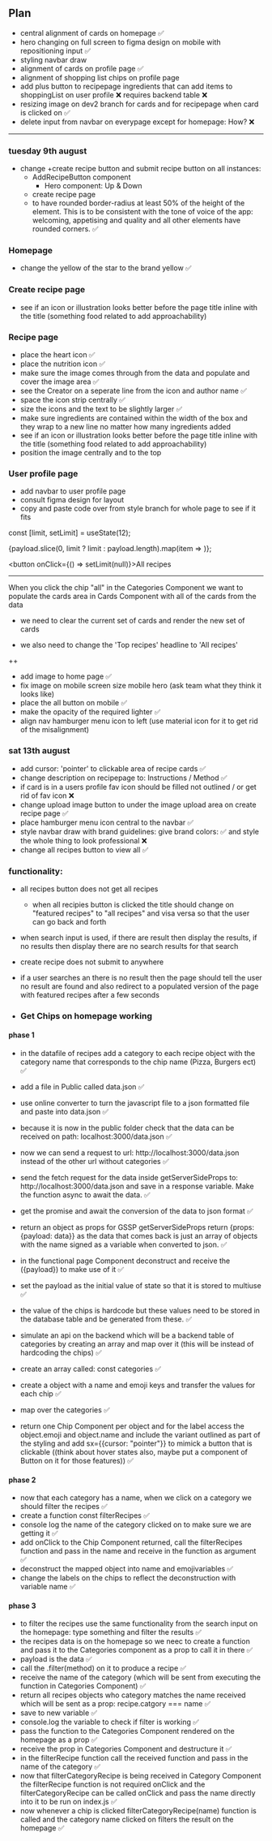 ## Plan

- central alignment of cards on homepage ✅
- hero changing on full screen to figma design on mobile with repositioning input ✅
- styling navbar draw
- alignment of cards on profile page ✅
- alignment of shopping list chips on profile page
- add plus button to recipepage ingredients that can add items to shoppingList on user profile ❌ requires backend table ❌
- resizing image on dev2 branch for cards and for recipepage when card is clicked on ✅
- delete input from navbar on everypage except for homepage: How? ❌

---

### tuesday 9th august

- change +create recipe button and submit recipe button on all instances:
  - AddRecipeButton component
    - Hero component: Up & Down
  - create recipe page
  - to have rounded border-radius at least 50% of the height of the element. This is to be consistent with the tone of voice of the app: welcoming, appetising and quality and all other elements have rounded corners. ✅

### Homepage

- change the yellow of the star to the brand yellow ✅

### Create recipe page

- see if an icon or illustration looks better before the page title inline with the title (something food related to add approachability)

### Recipe page

- place the heart icon ✅
- place the nutrition icon ✅
- make sure the image comes through from the data and populate and cover the image area ✅
- see the Creator on a seperate line from the icon and author name ✅
- space the icon strip centrally ✅
- size the icons and the text to be slightly larger ✅
- make sure ingredients are contained within the width of the box and they wrap to a new line no matter how many ingredients added
- see if an icon or illustration looks better before the page title inline with the title (something food related to add approachability)
- position the image centrally and to the top

### User profile page

- add navbar to user profile page
- consult figma design for layout
- copy and paste code over from style branch for whole page to see if it fits

<!-- limit top recipes to 12 and add show all recipes button
1. array method - slice first 12 top recipes array (payload)
2.

 -->

const [limit, setLimit] = useState(12);

{payload.slice(0, limit ? limit : payload.length).map(item => <Cards data={limit} />)};

<button onClick={() => setLimit(null)}>All recipes</button>

---

When you click the chip "all" in the Categories Component we want to populate the cards area in Cards Component with all of the cards from the data

- we need to clear the current set of cards and render the new set of cards

- we also need to change the 'Top recipes' headline to 'All recipes'

++

- add image to home page ✅
- fix image on mobile screen size mobile hero (ask team what they think it looks like)
- place the all button on mobile ✅
- make the opacity of the required lighter ✅
- align nav hamburger menu icon to left (use material icon for it to get rid of the misalignment)

### sat 13th august

- add cursor: 'pointer' to clickable area of recipe cards ✅
- change description on recipepage to: Instructions / Method ✅
- if card is in a users profile fav icon should be filled not outlined / or get rid of fav icon ❌
- change upload image button to under the image upload area on create recipe page ✅
- place hamburger menu icon central to the navbar ✅
- style navbar draw with brand guidelines: give brand colors: ✅ and style the whole thing to look professional ❌
- change all recipes button to view all ✅

### functionality:

- all recipes button does not get all recipes
  - when all recipies button is clicked the title should change on "featured recipes" to "all recipes" and visa versa so that the user can go back and forth
- when search input is used, if there are result then display the results, if no results then display there are no search results for that search
- create recipe does not submit to anywhere
- if a user searches an there is no result then the page should tell the user no result are found and also redirect to a populated version of the page with featured recipes after a few seconds

- ### Get Chips on homepage working

#### phase 1

- in the datafile of recipes add a category to each recipe object with the category name that corresponds to the chip name (Pizza, Burgers ect) ✅
- add a file in Public called data.json ✅
- use online converter to turn the javascript file to a json formatted file and paste into data.json ✅
- because it is now in the public folder check that the data can be received on path: localhost:3000/data.json ✅
- now we can send a request to url: http://localhost:3000/data.json instead of the other url without categories ✅

- send the fetch request for the data inside getServerSideProps to: http://localhost:3000/data.json and save in a response variable. Make the function async to await the data. ✅
- get the promise and await the conversion of the data to json format ✅
- return an object as props for GSSP getServerSideProps return {props: {payload: data}} as the data that comes back is just an array of objects with the name signed as a variable when converted to json. ✅
- in the functional page Component deconstruct and receive the ({payload}) to make use of it ✅
- set the payload as the initial value of state so that it is stored to multiuse ✅

- the value of the chips is hardcode but these values need to be stored in the database table and be generated from these. ✅
- simulate an api on the backend which will be a backend table of categories by creating an array and map over it (this will be instead of hardcoding the chips) ✅
- create an array called: const categories ✅
- create a object with a name and emoji keys and transfer the values for each chip ✅
- map over the categories ✅
- return one Chip Component per object and for the label access the object.emoji and object.name and include the variant outlined as part of the styling and add sx={{cursor: "pointer"}} to mimick a button that is clickable ((think about hover states also, maybe put a component of Button on it for those features)) ✅

#### phase 2

- now that each category has a name, when we click on a category we should filter the recipes ✅
- create a function const filterRecipes ✅
- console log the name of the category clicked on to make sure we are getting it ✅
- add onClick to the Chip Component returned, call the filterRecipes function and pass in the name and receive in the function as argument ✅
- deconstruct the mapped object into name and emojivariables ✅
- change the labels on the chips to reflect the deconstruction with variable name ✅

#### phase 3

- to filter the recipes use the same functionality from the search input on the homepage: type something and filter the results ✅
- the recipes data is on the homepage so we neec to create a function and pass it to the Categories component as a prop to call it in there ✅
- payload is the data ✅
- call the .filter(method) on it to produce a recipe ✅
- receive the name of the category (which will be sent from executing the function in Categories Component) ✅
- return all recipes objects who category matches the name received which will be sent as a prop: recipe.catgory === name ✅
- save to new variable ✅
- console.log the variable to check if filter is working ✅
- pass the function to the Categories Component rendered on the homepage as a prop ✅
- receive the prop in Categories Component and destructure it ✅
- in the filterRecipe function call the received function and pass in the name of the category ✅
- now that filterCategoryRecipe is being received in Category Component the filterRecipe function is not required onClick and the filterCategoryRecipe can be called onClick and pass the name directly into it to be run on index.js ✅
- now whenever a chip is clicked filterCategoryRecipe(name) function is called and the category name clicked on filters the result on the homepage ✅
